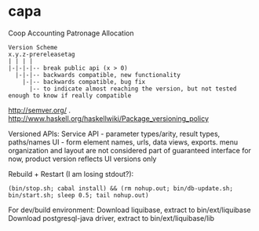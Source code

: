 capa
====

Coop Accounting Patronage Allocation

    Version Scheme
    x.y.z-prereleasetag
    | | | |
    |-|-|-|-- break public api (x > 0)
      |-|-|-- backwards compatible, new functionality 
        |-|-- backwards compatible, bug fix 
          |-- to indicate almost reaching the version, but not tested enough to know if really compatible

http://semver.org/ . http://www.haskell.org/haskellwiki/Package_versioning_policy

Versioned APIs: 
Service API - parameter types/arity, result types, paths/names
UI - form element names, urls, data views, exports. menu organization and layout are not considered part of guaranteed interface
for now, product version reflects UI versions only

Rebuild + Restart (I am losing stdout?): 

    (bin/stop.sh; cabal install) && (rm nohup.out; bin/db-update.sh; bin/start.sh; sleep 0.5; tail nohup.out)

For dev/build environment:
Download liquibase, extract to bin/ext/liquibase 
Download postgresql-java driver, extract to bin/ext/liquibase/lib
